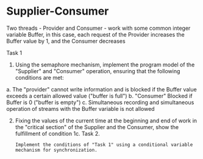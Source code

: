 # Supplier-Consumer

Two threads - Provider and Consumer - work with some common integer variable Buffer,
in this case, each request of the Provider increases the Buffer value by 1, and the Consumer decreases

Task 1

1. Using the semaphore mechanism, implement the program model of the "Supplier" and "Consumer" operation, ensuring that the following conditions are met:
    
a. The "provider" cannot write information and is blocked if the Buffer value exceeds a certain allowed value ("buffer is full")
b. "Consumer" Blocked if Buffer is 0 ("buffer is empty")
c. Simultaneous recording and simultaneous operation of streams with the Buffer variable is not allowed

2. Fixing the values ​​of the current time at the beginning and end of work in the "critical section" of the Supplier and the Consumer, show the fulfillment of condition 1c.
Task 2.

       Implement the conditions of "Task 1" using a conditional variable mechanism for synchronization.

